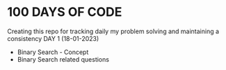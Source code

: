# 100 DAYS OF CODE
Creating this repo for tracking daily my problem solving and maintaining a consistency
DAY 1 (18-01-2023)
 *  Binary Search - Concept
 *  Binary Search related questions
